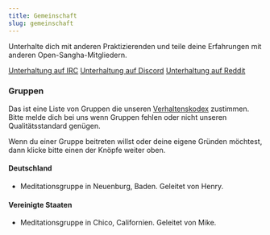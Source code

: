 ```yaml
---
title: Gemeinschaft
slug: gemeinschaft
---
```

Unterhalte dich mit anderen Praktizierenden und teile deine Erfahrungen mit anderen
Open-Sangha-Mitgliedern.

<a href="http://kiwiirc.com/client/irc.freenode.com/#glportal" class="btn btn-primary external-link no-image" target="_blank" rel="nofollow">Unterhaltung auf IRC</a>
[Unterhaltung auf Discord](https://discord.gg/Tyqd22a?classes=btn,btn-primary)
[Unterhaltung auf Reddit](https://www.reddit.com/r/OpenBuddhaDharma/?classes=btn,btn-primary)

### Gruppen
Das ist eine Liste von Gruppen die unseren [Verhaltenskodex](../code/) zustimmen.
Bitte melde dich bei uns wenn Gruppen fehlen oder nicht unseren Qualitätsstandard genügen.

Wenn du einer Gruppe beitreten willst oder deine eigene Gründen möchtest, dann klicke bitte einen
der Knöpfe weiter oben.
#### Deutschland
- Meditationsgruppe in Neuenburg, Baden. Geleitet von Henry.

#### Vereinigte Staaten
- Meditationsgruppe in Chico, Californien. Geleitet von Mike.
